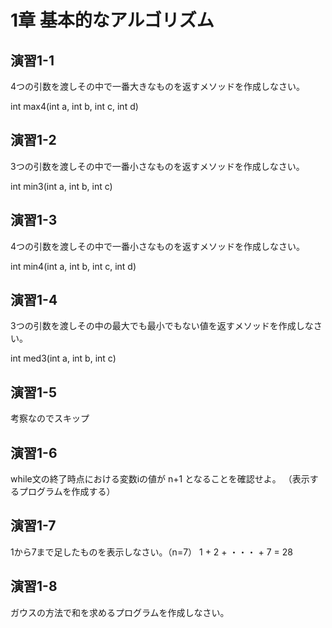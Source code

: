 1章 基本的なアルゴリズム
=====================


演習1-1
------

4つの引数を渡しその中で一番大きなものを返すメソッドを作成しなさい。

int max4(int a, int b, int c, int d)



演習1-2
------

3つの引数を渡しその中で一番小さなものを返すメソッドを作成しなさい。

int min3(int a, int b, int c)



演習1-3
------

4つの引数を渡しその中で一番小さなものを返すメソッドを作成しなさい。

int min4(int a, int b, int c, int d)



演習1-4
------

3つの引数を渡しその中の最大でも最小でもない値を返すメソッドを作成しなさい。

int med3(int a, int b, int c)



演習1-5
------

考察なのでスキップ



演習1-6
------

while文の終了時点における変数iの値が n+1 となることを確認せよ。
（表示するプログラムを作成する）


演習1-7
------

1から7まで足したものを表示しなさい。（n=7）
1 + 2 + ・・・  + 7 = 28


演習1-8
------

ガウスの方法で和を求めるプログラムを作成しなさい。